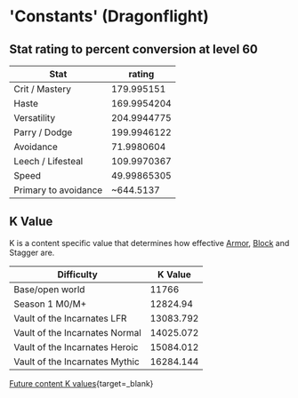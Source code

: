 # 'Constants' (Dragonflight)

## Stat rating to percent conversion at level 60

| Stat | rating |
| --- | --- |
| Crit / Mastery | 179.995151 |
| Haste |  169.9954204 |
| Versatility | 204.9944775 |
| Parry / Dodge | 199.9946122 |
| Avoidance | 71.9980604 |
| Leech / Lifesteal | 109.9970367 |
| Speed | 49.99865305 |
| Primary to avoidance | ~644.5137 |

## K Value

K is a content specific value that determines how effective [Armor](../character/armor.md), [Block](../character/block.md) and Stagger are.

| Difficulty | K Value|
| --- | --- |
| Base/open world | 11766 |
| Season 1 M0/M+ | 12824.94 |
| Vault of the Incarnates LFR | 13083.792 |
| Vault of the Incarnates Normal | 14025.072 |
| Vault of the Incarnates Heroic | 15084.012 |
| Vault of the Incarnates Mythic | 16284.144 |

[Future content K values](https://www.desmos.com/calculator/rwyvo1eksj){target=_blank}


